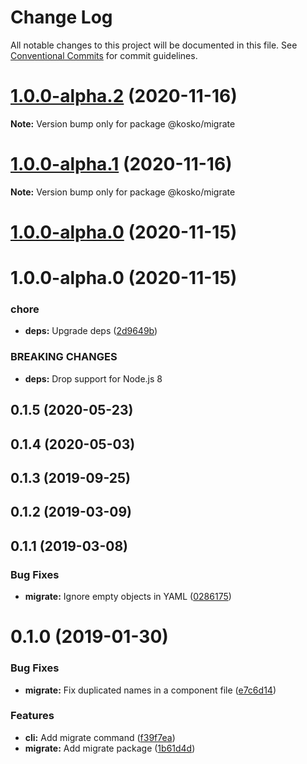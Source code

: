 # Change Log

All notable changes to this project will be documented in this file.
See [Conventional Commits](https://conventionalcommits.org) for commit guidelines.

# [1.0.0-alpha.2](https://github.com/tommy351/kosko/compare/@kosko/migrate@1.0.0-alpha.1...@kosko/migrate@1.0.0-alpha.2) (2020-11-16)

**Note:** Version bump only for package @kosko/migrate





# [1.0.0-alpha.1](https://github.com/tommy351/kosko/compare/@kosko/migrate@1.0.0-alpha.0...@kosko/migrate@1.0.0-alpha.1) (2020-11-16)

**Note:** Version bump only for package @kosko/migrate





# [1.0.0-alpha.0](https://github.com/tommy351/kosko/compare/@kosko/migrate@1.0.0-alpha.0...@kosko/migrate@1.0.0-alpha.0) (2020-11-15)



# 1.0.0-alpha.0 (2020-11-15)


### chore

* **deps:** Upgrade deps ([2d9649b](https://github.com/tommy351/kosko/commit/2d9649b2579cdf75529b07ec42d1bc88e8eb937e))


### BREAKING CHANGES

* **deps:** Drop support for Node.js 8



## 0.1.5 (2020-05-23)



## 0.1.4 (2020-05-03)



## 0.1.3 (2019-09-25)



## 0.1.2 (2019-03-09)



## 0.1.1 (2019-03-08)


### Bug Fixes

* **migrate:** Ignore empty objects in YAML ([0286175](https://github.com/tommy351/kosko/commit/0286175e76f191495dcfbf8666ff0a877a5aa3c3))



# 0.1.0 (2019-01-30)


### Bug Fixes

* **migrate:** Fix duplicated names in a component file ([e7c6d14](https://github.com/tommy351/kosko/commit/e7c6d14a894ae049e128b06c49d9807702e49478))


### Features

* **cli:** Add migrate command ([f39f7ea](https://github.com/tommy351/kosko/commit/f39f7ea3c7f2d0629c17d379c4989aa3f4dd2ec4))
* **migrate:** Add migrate package ([1b61d4d](https://github.com/tommy351/kosko/commit/1b61d4dfbde79bc6f3a1940abd5acbda4e1fbd98))
